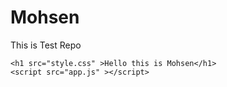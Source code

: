 # Mohsen
This is Test Repo
<!DOCTYPE html>
<html lang="en">
<head>
    <meta charset="UTF-8">
    <meta name="viewport" content="width=device-width, initial-scale=1.0">
    <title>Document</title>
</head>
<body>
       
    <h1 src="style.css" >Hello this is Mohsen</h1>
    <script src="app.js" ></script>
        
</body>
</html>
